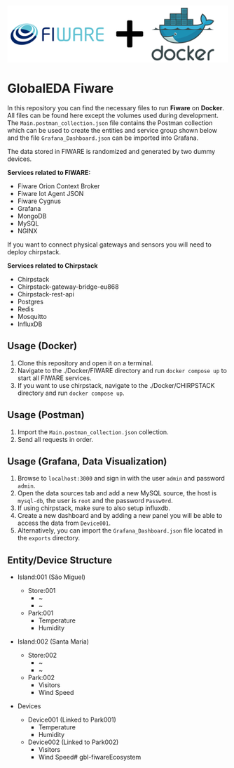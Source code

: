 <img src="./img/banner.png">

# GlobalEDA Fiware

In this repository you can find the necessary files to run **Fiware** on **Docker**. All files can be found here except the volumes used during development. The `Main.postman_collection.json` file contains the Postman collection which can be used to create the entities and service group shown below and the file `Grafana_Dashboard.json` can be imported into Grafana. 

The data stored in FIWARE is randomized and generated by two dummy devices.

**Services related to FIWARE:**

- Fiware Orion Context Broker
- Fiware Iot Agent JSON
- Fiware Cygnus
- Grafana
- MongoDB
- MySQL
- NGINX

If you want to connect physical gateways and sensors you will need to deploy chirpstack.

**Services related to Chirpstack**

- Chirpstack
- Chirpstack-gateway-bridge-eu868
- Chirpstack-rest-api
- Postgres
- Redis
- Mosquitto
- InfluxDB

## Usage (Docker)

1. Clone this repository and open it on a terminal.
2. Navigate to the ./Docker/FIWARE directory and run `docker compose up` to start all FIWARE services.
3. If you want to use chirpstack, navigate to the ./Docker/CHIRPSTACK directory and run `docker compose up`.

## Usage (Postman)

1. Import the `Main.postman_collection.json` collection.
2. Send all requests in order.

## Usage (Grafana, Data Visualization)

1. Browse to `localhost:3000` and sign in with the user `admin` and password `admin`.
2. Open the data sources tab and add a new MySQL source, the host is `mysql-db`, the user is `root` and the password `Passw0rd`.
3. If using chirpstack, make sure to also setup influxdb.
4. Create a new dashboard and by adding a new panel you will be able to access the data from `Device001`.
5. Alternatively, you can import the `Grafana_Dashboard.json` file located in the `exports` directory.

## Entity/Device Structure

- Island:001 (São Miguel)
  - Store:001
    - ~
    - ~
  - Park:001
    - Temperature
    - Humidity
- Island:002 (Santa Maria)
    - Store:002
      - ~
      - ~
  - Park:002
    - Visitors
    - Wind Speed
  
- Devices
  - Device001 (Linked to Park001)
    - Temperature
    - Humidity
  - Device002 (Linked to Park002)
    - Visitors
    - Wind Speed# gbl-fiwareEcosystem
